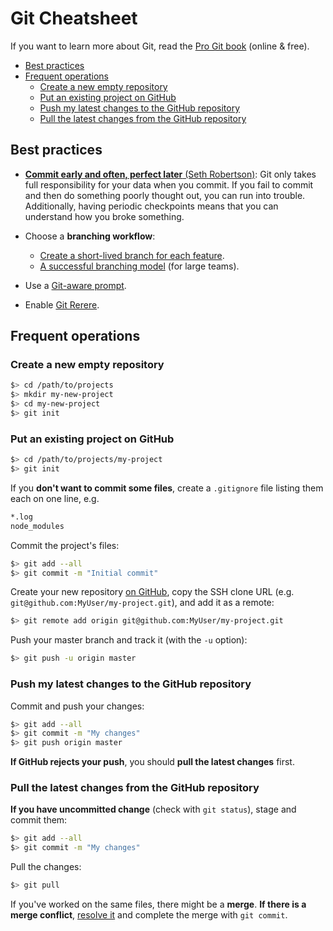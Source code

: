 # Git Cheatsheet

If you want to learn more about Git, read the [Pro Git book](https://git-scm.com/book/en/v2) (online & free).

<!-- START doctoc generated TOC please keep comment here to allow auto update -->
<!-- DON'T EDIT THIS SECTION, INSTEAD RE-RUN doctoc TO UPDATE -->


- [Best practices](#best-practices)
- [Frequent operations](#frequent-operations)
  - [Create a new empty repository](#create-a-new-empty-repository)
  - [Put an existing project on GitHub](#put-an-existing-project-on-github)
  - [Push my latest changes to the GitHub repository](#push-my-latest-changes-to-the-github-repository)
  - [Pull the latest changes from the GitHub repository](#pull-the-latest-changes-from-the-github-repository)

<!-- END doctoc generated TOC please keep comment here to allow auto update -->



## Best practices

* [**Commit early and often, perfect later** (Seth Robertson)](https://sethrobertson.github.io/GitBestPractices/):
  Git only takes full responsibility for your data when you commit.
  If you fail to commit and then do something poorly thought out, you can run into trouble.
  Additionally, having periodic checkpoints means that you can understand how you broke something.

* Choose a **branching workflow**:
  * [Create a short-lived branch for each feature](http://dymitruk.com/blog/2012/02/05/branch-per-feature/).
  * [A successful branching model](http://nvie.com/posts/a-successful-git-branching-model/) (for large teams).

* Use a [Git-aware prompt](https://github.com/magicmonty/bash-git-prompt).

* Enable [Git Rerere](https://git-scm.com/book/en/v2/Git-Tools-Rerere).



## Frequent operations



### Create a new empty repository

```bash
$> cd /path/to/projects
$> mkdir my-new-project
$> cd my-new-project
$> git init
```



### Put an existing project on GitHub

```bash
$> cd /path/to/projects/my-project
$> git init
```

If you **don't want to commit some files**, create a `.gitignore` file listing them each on one line, e.g.

```txt
*.log
node_modules
```

Commit the project's files:

```bash
$> git add --all
$> git commit -m "Initial commit"
```

Create your new repository [on GitHub](http://github.com), copy the SSH clone URL (e.g. `git@github.com:MyUser/my-project.git`), and add it as a remote:

```bash
$> git remote add origin git@github.com:MyUser/my-project.git
```

Push your master branch and track it (with the `-u` option):

```bash
$> git push -u origin master
```



### Push my latest changes to the GitHub repository

Commit and push your changes:

```bash
$> git add --all
$> git commit -m "My changes"
$> git push origin master
```

**If GitHub rejects your push**, you should **pull the latest changes** first.



### Pull the latest changes from the GitHub repository

**If you have uncommitted change** (check with `git status`), stage and commit them:

```bash
$> git add --all
$> git commit -m "My changes"
```

Pull the changes:

```bash
$> git pull
```

If you've worked on the same files, there might be a **merge**.
**If there is a merge conflict**, [resolve it](https://mediacomem.github.io/comem-webdev-docs/2017/subjects/git-branching/#30) and complete the merge with `git commit`.
